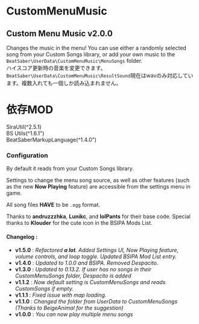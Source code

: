 # CustomMenuMusic

## Custom Menu Music v2.0.0
Changes the music in the menu! You can use either a randomly selected song from your Custom Songs library, or add your own music to the `BeatSaber\UserData\CustomMenuMusic\MenuSongs` folder.  
ハイスコア更新時の音楽を変更できます。`BeatSaber\UserData\CustomMenuMusic\ResultSound`現在はwavのみ対応しています。複数入れても一個しか読み込まれません。  
  
  
# 依存MOD  
SiraUtil(^2.5.1)  
BS Utils(^1.6.1")  
BeatSaberMarkupLanguage(^1.4.0")  
### Configuration
By default it reads from your Custom Songs library.

Settings to change the menu song source, as well as other features (such as the new **Now Playing** feature) are accessible from the settings menu in game.

All song files **HAVE** to be `.ogg` format. 

Thanks to **andruzzzhka**, **Lunikc**, and **lolPants** for their base code. Special thanks to **Klouder** for the cute icon in the BSIPA Mods List.

#### Changelog :
- **v1.5.0** : *Refactored **a lot**. Added Settings UI, Now Playing feature, volume controls, and loop toggle. Updated BSIPA Mod List entry.*
- **v1.4.0** : *Updated to 1.0.0 and BSIPA. Removed Despacito.*
- **v1.3.0** : *Updated to 0.13.2. If user has no songs in their CustomMenuSongs folder, Despacito is added*
- **v1.1.2** : *Now default setting is CustomMenuSongs and reads CustomSongs if empty.*
- **v1.1.1** : *Fixed issue with map loading.*
- **v1.1.0** : *Changed the folder from UserData to CustomMenuSongs (Thanks to BeigeAnimal for the suggestion)*
- **v1.0.0** : *You can now play multiple menu songs*
